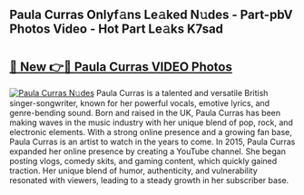 ## Paula Curras Onlyf𝚊ns Le𝚊ked N𝚞des - Part-pbV Photos Video - Hot Part Le𝚊ks K7sad

# <h2><a href="http://ab72226.deff.icu/?id=Paula+Curras">🔗 New 👉🔴 Paula Curras VIDEO Photos</a></h2>

[![Paula Curras N𝚞des](https://i.imgur.com/rIISA9y.gif)](http://ab72226.deff.icu/?id=Paula+Curras)
Paula Curras is a talented and versatile British singer-songwriter, known for her powerful vocals, emotive lyrics, and genre-bending sound. Born and raised in the UK, Paula Curras has been making waves in the music industry with her unique blend of pop, rock, and electronic elements. With a strong online presence and a growing fan base, Paula Curras is an artist to watch in the years to come. In 2015, Paula Curras expanded her online presence by creating a YouTube channel. She began posting vlogs, comedy skits, and gaming content, which quickly gained traction. Her unique blend of humor, authenticity, and vulnerability resonated with viewers, leading to a steady growth in her subscriber base.
